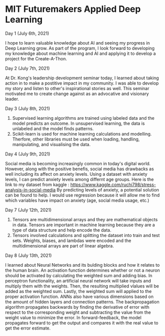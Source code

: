 # MIT Futuremakers Applied Deep Learning

Day 1 (July 6th, 2021) 

I hope to learn valuable knowledge about AI and seeing my progress in Deep Learning grow. As part of the program, I look forward to developing my knowledge about machine learning and AI and applying it to develop a project for the Create-A-Thon.

Day 2 (July 7th, 2021)

At Dr. Kong's leadership development seminar today, I learned about taking action in to make a postitive impact in my community. I was able to develop my story and listen to other's inspirational stories as well. This seminar motivated me to create change against as an advocative and visionary leader. 

Day 3 (July 8th, 2021)

1. Supervised learning algorithms are trained using labeled data and the model predicts an outcome. In unsupervised learning, the data is unlabeled and the model finds patterns. 
2. Scikit-learn is used for machine learning calculations and modelling. Therfore, other libraries must be used when loading, handling, manipulating, and visualising the data.  

Day 4 (July 9th, 2021)

Social media is becoming increasingly common in today's digital world. However, along with the positive benefis, social media has drawbacks as well including its affect on anxiety levels. Using a dataset with anxiety levels, I can predict anxiety levels among differnt age groups. 
Here is the link to my dataset from kaggle : https://www.kaggle.com/ruchi798/stress-analysis-in-social-media
By predicting levels of anxiety, a potential solution can be found to help. I would use regression because it will allow me to find which variables have impact on anxiety (age, social media usage, etc.) 

Day 7 (July 12th, 2021)

1. Tensors are multidimensional arrays and they are mathematical objects in data. Tensors are important in machine learning because they are a type of data structure and help encode the data.  
2. Tensors involved calculations and splitting the dataset into train and test sets. Weights, biases, and lambdas were encoded and the multidimensional arrays are part of linear algebra.

Day 8 (July 13th, 2021)

I learned about Neural Networks and its bulding blocks and how it relates to the human brain. An activation function determines whether or not a neuron should be activated by calculating the weighted sum and adding bias. In perceptron functionality, an artificial neural network will take inputs and multiply them with the weights. Then, the resulting multiplied vlalues will be added as the weighted sum. Lastly, the weighted sum will applied to the proper activation function. ANNs also have various dimensions based on the amount of hidden layers and connection patterns. The backpropagation algorithm propagates backwards by finding the derivative of error with respect to the corresponding weight and  subtracting the value from the weight value to minimize the error. In forward-feedback, the model propagates forward to get the output and compares it with the real value to get the error estimate. 
